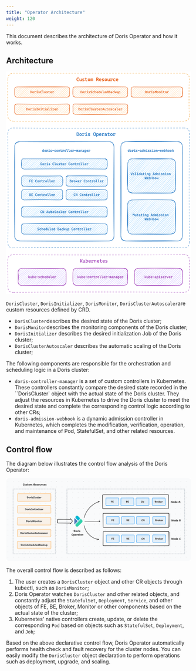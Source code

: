 ```yaml
---
title: "Operator Architecture"
weight: 120
---
```


This document describes the architecture of Doris Operator and how it works.

## Architecture

![image](arch.png)

`DorisCluster`, `DorisInitializer`, `DorisMonitor`, `DorisClusterAutoscaler`are custom resources defined by CRD.

- `DorisCluster`describes the desired state of the Doris cluster;
- `DorisMonitor`describes the monitoring components of the Doris cluster;
- `DorisInitializer` describes the desired initialization Job of the Doris cluster;
- `DorisClusterAutoscaler` describes the automatic scaling of the Doris cluster;

The following components are responsible for the orchestration and scheduling logic in a Doris cluster:

- `doris-controller-manager` is a set of custom controllers in Kubernetes. These controllers constantly compare the
  desired state recorded in the ``DorisCluster` object with the actual state of the Doris cluster. They adjust the
  resources in Kubernetes to drive the Doris cluster to meet the desired state and complete the corresponding control
  logic according to other CRs;
- `doris-admission-webhook` is a dynamic admission controller in Kubernetes, which completes the modification,
  verification, operation, and maintenance of Pod, StatefulSet, and other related resources.

## Control flow

The diagram below illustrates the control flow analysis of the Doris Operator:

![image](control-flow.png)

The overall control flow is described as follows:

1. The user creates a `DorisCluster` object and other CR objects through kubectl, such as `DorisMonitor`;
2. Doris Operator watches `DorisCluster` and other related objects, and constantly adjust
   the `StatefulSet`, `Deployment`, `Service`, and other objects of FE, BE, Broker, Monitor or other components based on
   the actual state of the cluster;
3. Kubernetes' native controllers create, update, or delete the corresponding `Pod` based on objects such
   as `StatefulSet`, `Deployment`, and `Job`;

Based on the above declarative control flow, Doris Operator automatically performs health check and fault recovery for
the cluster nodes. You can easily modify the `DorisCluster` object declaration to perform operations such as deployment,
upgrade, and scaling.
